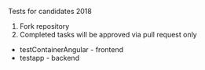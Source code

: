 Tests for candidates 2018
1. Fork repository
2. Completed tasks will be approved via pull request only
 - testContainerAngular - frontend
 - testapp - backend
